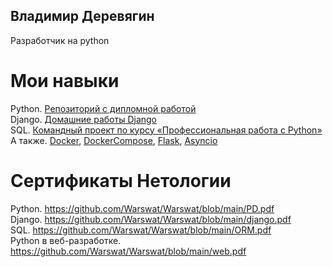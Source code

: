 **Владимир Деревягин**
---
Разработчик на python

# Мои навыки
Python. [Репозиторий с дипломной работой](https://github.com/Warswat/final_diplom)  
Django. [Домашние работы Django](https://github.com/Warswat/django_hw)  
SQL. [Командный проект по курсу «Профессиональная работа с Python»](https://github.com/Warswat/adpy-team-diplom)  
А также. [Docker](https://github.com/Warswat/DockerPractice), [DockerCompose](https://github.com/Warswat/DockerCompose), [Flask](https://github.com/Warswat/Flask), [Asyncio](https://github.com/Warswat/asyncio)  

# Сертификаты Нетологии
Python. https://github.com/Warswat/Warswat/blob/main/PD.pdf  
Django. https://github.com/Warswat/Warswat/blob/main/django.pdf  
SQL. https://github.com/Warswat/Warswat/blob/main/ORM.pdf  
Python в веб-разработке. https://github.com/Warswat/Warswat/blob/main/web.pdf  
<!--
**Warswat/Warswat** is a ✨ _special_ ✨ repository because its `README.md` (this file) appears on your GitHub profile.

Here are some ideas to get you started:

- 🔭 I’m currently working on ...
- 🌱 I’m currently learning ...
- 👯 I’m looking to collaborate on ...
- 🤔 I’m looking for help with ...
- 💬 Ask me about ...
- 📫 How to reach me: ...
- 😄 Pronouns: ...
- ⚡ Fun fact: ...
-->
